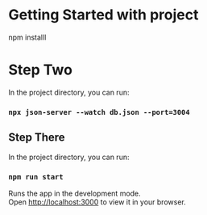 # Getting Started with project

npm installl

# Step Two

In the project directory, you can run:

### `npx json-server --watch db.json --port=3004`

## Step There

In the project directory, you can run:

### `npm run start`

Runs the app in the development mode.\
Open [http://localhost:3000](http://localhost:3000) to view it in your browser.
